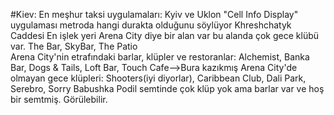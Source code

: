 #Kiev:
En meşhur taksi uygulamaları: Kyiv ve Uklon
"Cell Info Display" uygulaması metroda hangi durakta olduğunu söylüyor 
Khreshchatyk Caddesi En işlek yeri
Arena City diye bir alan var bu alanda çok gece klübü var.
The Bar, SkyBar, The Patio  
Arena City'nin etrafındaki barlar, klüpler ve restoranlar: Alchemist, Banka Bar, Dogs & Tails, Loft Bar, Touch Cafe-->Bura kazıkmış
Arena City'de olmayan gece klüpleri: Shooters(iyi diyorlar), Caribbean Club, Dali Park, Serebro, Sorry Babushka
Podil semtinde çok klüp yok ama barlar var ve hoş bir semtmiş. Görülebilir.


